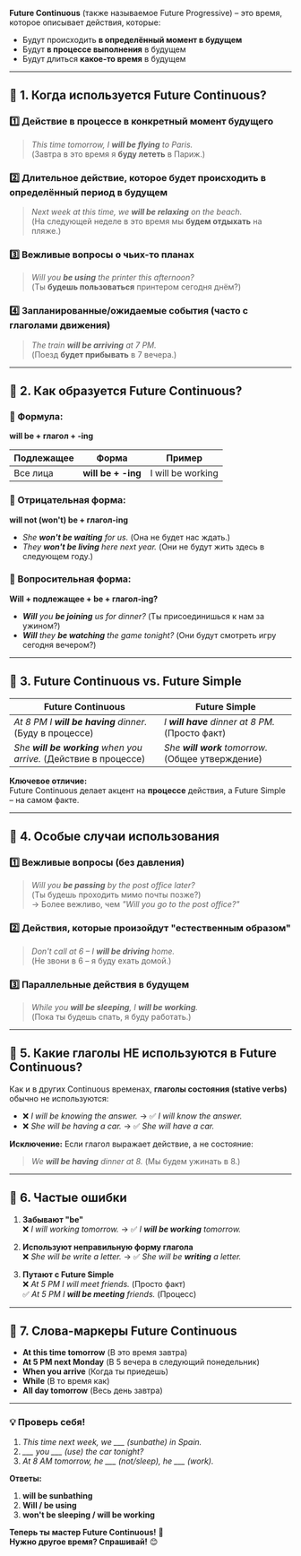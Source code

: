 **Future Continuous** (также называемое Future Progressive) – это время, которое описывает действия, которые:
- Будут происходить **в определённый момент в будущем**
- Будут **в процессе выполнения** в будущем
- Будут длиться **какое-то время** в будущем

---

## **📌 1. Когда используется Future Continuous?**

### **1️⃣ Действие в процессе в конкретный момент будущего**
> *This time tomorrow, I **will be flying** to Paris.*  
(Завтра в это время я **буду лететь** в Париж.)

### **2️⃣ Длительное действие, которое будет происходить в определённый период в будущем**
> *Next week at this time, we **will be relaxing** on the beach.*  
(На следующей неделе в это время мы **будем отдыхать** на пляже.)

### **3️⃣ Вежливые вопросы о чьих-то планах**
> *Will you **be using** the printer this afternoon?*  
(Ты **будешь пользоваться** принтером сегодня днём?)

### **4️⃣ Запланированные/ожидаемые события (часто с глаголами движения)**
> *The train **will be arriving** at 7 PM.*  
(Поезд **будет прибывать** в 7 вечера.)

---

## **📌 2. Как образуется Future Continuous?**

### **🔹 Формула:**
**will be + глагол + -ing**

| Подлежащее | Форма | Пример |
|------------|-------|--------|
| Все лица | **will be + -ing** | I will be working |

### **🔹 Отрицательная форма:**
**will not (won't) be + глагол-ing**
- *She **won't be waiting** for us.* (Она не будет нас ждать.)
- *They **won't be living** here next year.* (Они не будут жить здесь в следующем году.)

### **🔹 Вопросительная форма:**
**Will + подлежащее + be + глагол-ing?**
- ***Will** you **be joining** us for dinner?* (Ты присоединишься к нам за ужином?)
- ***Will** they **be watching** the game tonight?* (Они будут смотреть игру сегодня вечером?)

---

## **📌 3. Future Continuous vs. Future Simple**

| **Future Continuous** | **Future Simple** |
|----------------------|------------------|
| *At 8 PM I **will be having** dinner.* (Буду в процессе) | *I **will have** dinner at 8 PM.* (Просто факт) |
| *She **will be working** when you arrive.* (Действие в процессе) | *She **will work** tomorrow.* (Общее утверждение) |

**Ключевое отличие:**  
Future Continuous делает акцент на **процессе** действия, а Future Simple – на самом факте.

---

## **📌 4. Особые случаи использования**

### **1️⃣ Вежливые вопросы (без давления)**
> *Will you **be passing** by the post office later?*  
(Ты будешь проходить мимо почты позже?)  
→ Более вежливо, чем *"Will you go to the post office?"*

### **2️⃣ Действия, которые произойдут "естественным образом"**
> *Don't call at 6 – I **will be driving** home.*  
(Не звони в 6 – я буду ехать домой.)

### **3️⃣ Параллельные действия в будущем**
> *While you **will be sleeping**, I **will be working**.*  
(Пока ты будешь спать, я буду работать.)

---

## **📌 5. Какие глаголы НЕ используются в Future Continuous?**

Как и в других Continuous временах, **глаголы состояния (stative verbs)** обычно не используются:
- ❌ *I will be knowing the answer.* → ✅ *I will know the answer.*
- ❌ *She will be having a car.* → ✅ *She will have a car.*

**Исключение:** Если глагол выражает действие, а не состояние:
> *We **will be having** dinner at 8.* (Мы будем ужинать в 8.)

---

## **📌 6. Частые ошибки**

1. **Забывают "be"**  
   ❌ *I will working tomorrow.* → ✅ *I **will be working** tomorrow.*

2. **Используют неправильную форму глагола**  
   ❌ *She will be write a letter.* → ✅ *She will be **writing** a letter.*

3. **Путают с Future Simple**  
   ❌ *At 5 PM I will meet friends.* (Просто факт)  
   ✅ *At 5 PM I **will be meeting** friends.* (Процесс)

---

## **📌 7. Слова-маркеры Future Continuous**

- **At this time tomorrow** (В это время завтра)
- **At 5 PM next Monday** (В 5 вечера в следующий понедельник)
- **When you arrive** (Когда ты приедешь)
- **While** (В то время как)
- **All day tomorrow** (Весь день завтра)

---

### **💡 Проверь себя!**
1. *This time next week, we ___ (sunbathe) in Spain.*  
2. *___ you ___ (use) the car tonight?*  
3. *At 8 AM tomorrow, he ___ (not/sleep), he ___ (work).*  

**Ответы:**  
1. **will be sunbathing**  
2. **Will / be using**  
3. **won't be sleeping / will be working**  

**Теперь ты мастер Future Continuous!** 🚀  
**Нужно другое время? Спрашивай!** 😊